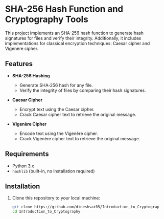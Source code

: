 # SHA-256 Hash Function and Cryptography Tools

This project implements an SHA-256 hash function to generate hash signatures for files and verify their integrity. Additionally, it includes implementations for classical encryption techniques: Caesar cipher and Vigenère cipher.

## Features

- **SHA-256 Hashing**
  - Generate SHA-256 hash for any file.
  - Verify the integrity of files by comparing their hash signatures.
  
- **Caesar Cipher**
  - Encrypt text using the Caesar cipher.
  - Crack Caesar cipher text to retrieve the original message.

- **Vigenère Cipher**
  - Encode text using the Vigenère cipher.
  - Crack Vigenère cipher text to retrieve the original message.

## Requirements

- Python 3.x
- `hashlib` (built-in, no installation required)

## Installation

1. Clone this repository to your local machine:

   ```bash
   git clone https://github.com/dineshsai05/Introduction_to_Cryptography.git
   cd Introduction_to_Cryptography

